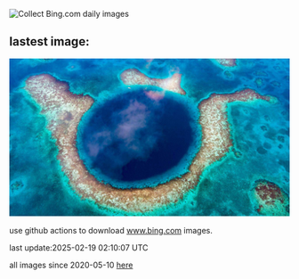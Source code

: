 ![Collect Bing.com daily images](https://github.com/counter2015/bing-daily-images/workflows/Collect%20Bing.com%20daily%20images/badge.svg)
## lastest image:
![](images/img.jpg)

use github actions to download www.bing.com images.

last update:2025-02-19 02:10:07 UTC

all images since 2020-05-10 [here](https://github.com/counter2015/bing-daily-images/tree/master/images) 
